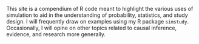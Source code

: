 This site is a compendium of R code meant to highlight the various uses of simulation to aid in the understanding of probability, statistics, and study design. I will frequently draw on examples using my R package `simstudy`. Occasionally, I will opine on other topics related to causal inference, evidence, and research more generally.